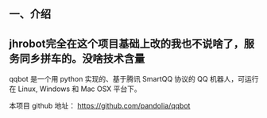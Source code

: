 ﻿一、介绍
---------
jhrobot完全在这个项目基础上改的我也不说啥了，服务同乡拼车的。没啥技术含量
---------
qqbot 是一个用 python 实现的、基于腾讯 SmartQQ 协议的 QQ 机器人，可运行在 Linux, Windows 和 Mac OSX 平台下。

本项目 github 地址： <https://github.com/pandolia/qqbot>

